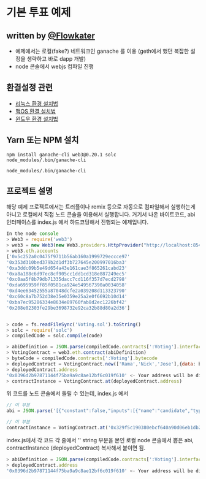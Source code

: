 # 기본 투표 예제

## written by [@Flowkater](https://github.com/flowkater)

- 예제에서는 로컬(fake?) 네트워크인 ganache 를 이용 (geth에서 했던 복잡한 설정을 생략하고 바로 dapp 개발)
- node 콘솔에서 webjs 컴파일 진행

## 환결설정 관련

- [리눅스 환경 설치법](https://kr.zastrin.com/courses/4/lessons/3-2)
- [맥OS 환결 설치법](https://kr.zastrin.com/courses/4/lessons/3-3)
- [윈도우 환경 설치법](https://kr.zastrin.com/courses/4/lessons/3-4)

## Yarn 또는 NPM 설치

```terminal
npm install ganache-cli web3@0.20.1 solc
node_modules/.bin/ganache-cli
```

```terminal
node_modules/.bin/ganache-cli
```

## 프로젝트 설명

해당 예제 프로젝트에서는 트러플이나 remix 등으로 자동으로 컴파일해서 실행하는게 아니고 로컬에서 직접 노드 콘솔을 이용해서 실행합니다. 거기서 나온 바이트코드, abi 인터페이스를 index.js 에서 하드코딩해서 진행되는 예제입니다.

```javascript
In the node console
> Web3 = require('web3')
> web3 = new Web3(new Web3.providers.HttpProvider("http://localhost:8545"));
> web3.eth.accounts
['0x5c252a0c0475f9711b56ab160a1999729eccce97'
'0x353d310bed379b2d1df3b727645e200997016ba3'
'0xa3ddc09b5e49d654a43e161cae3f865261cabd23'
'0xa8a188c6d97ec8cf905cc1dd1cd318e887249ec5'
'0xc0aa5f8b79db71335dacc7cd116f357d7ecd2798'
'0xda695959ff85f0581ca924e549567390a0034058'
'0xd4ee63452555a87048dcfe2a039208d113323790'
'0xc60c8a7b752d38e35e0359e25a2e0f6692b10d14'
'0xba7ec95286334e8634e89760fab8d2ec1226bf42'
'0x208e02303fe29be3698732e92ca32b88d80a2d36']


> code = fs.readFileSync('Voting.sol').toString()
> solc = require('solc')
> compiledCode = solc.compile(code)

> abiDefinition = JSON.parse(compiledCode.contracts[':Voting'].interface) // 요 부분
> VotingContract = web3.eth.contract(abiDefinition)
> byteCode = compiledCode.contracts[':Voting'].bytecode
> deployedContract = VotingContract.new(['Rama','Nick','Jose'],{data: byteCode, from: web3.eth.accounts[0], gas: 4700000})
> deployedContract.address 
'0x0396d2b97871144f75ba9a9c8ae12bf6c019f610' <- Your address will be different // 요 부분
> contractInstance = VotingContract.at(deployedContract.address)
```

위 코드를 노드 콘솔에서 돌릴 수 있는데, index.js 에서

```javascript
// 이 부분
abi = JSON.parse('[{"constant":false,"inputs":[{"name":"candidate","type":"bytes32"}],"name":"totalVotesFor","outputs":[{"name":"","type":"uint8"}],"payable":false,"type":"function"},{"constant":false,"inputs":[{"name":"candidate","type":"bytes32"}],"name":"validCandidate","outputs":..')

// 이 부분
contractInstance = VotingContract.at('0x329f5c190380ebcf640a90d06eb1db2d68503a53');
```

index.js에서 각 코드 각 줄에서 '' string 부분을 본인 로컬 node 콘솔에서 뽑은 abi, contractInstance (deployedContract) 복사해서 붙이면 됨.

```javascript
> abiDefinition = JSON.parse(compiledCode.contracts[':Voting'].interface) // 요 부분
> deployedContract.address 
'0x0396d2b97871144f75ba9a9c8ae12bf6c019f610' <- Your address will be different // 요 부분
```